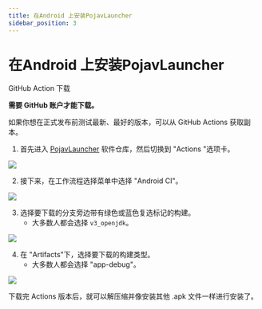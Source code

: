 ```yaml
---
title: 在Android 上安装PojavLauncher
sidebar_position: 3
---
```


# 在Android 上安装PojavLauncher

GitHub Action 下载

**需要 GitHub 账户才能下载。**

如果你想在正式发布前测试最新、最好的版本，可以从 GitHub Actions 获取副本。

1. 首先进入 [PojavLauncher](https://github.com/PojavLauncherTeam/PojavLauncher) 软件仓库，然后切换到 "Actions "选项卡。

![](https://pojavlauncherteam.github.io/assets/img/Android-Actions-1.96a0b3c7.png)

2. 接下来，在工作流程选择菜单中选择 "Android CI"。

![](https://pojavlauncherteam.github.io/assets/img/Android-Actions-2.99495cb5.png)

3. 选择要下载的分支旁边带有绿色或蓝色复选标记的构建。
    - 大多数人都会选择 `v3_openjdk`。

![](https://pojavlauncherteam.github.io/assets/img/Android-Actions-3.d484abce.png)

4. 在 "Artifacts"下，选择要下载的构建类型。
    - 大多数人都会选择 "app-debug"。

![](https://pojavlauncherteam.github.io/assets/img/Android-Actions-4.07b1b65e.png)

下载完 Actions 版本后，就可以解压缩并像安装其他 .apk 文件一样进行安装了。
